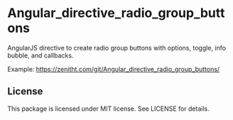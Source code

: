 # Angular_directive_radio_group_buttons
AngularJS directive to create radio group buttons with options, toggle, info bubble, and callbacks.

Example: https://zenitht.com/git/Angular_directive_radio_group_buttons/

## License ##

This package is licensed under MIT license. See LICENSE for details.
